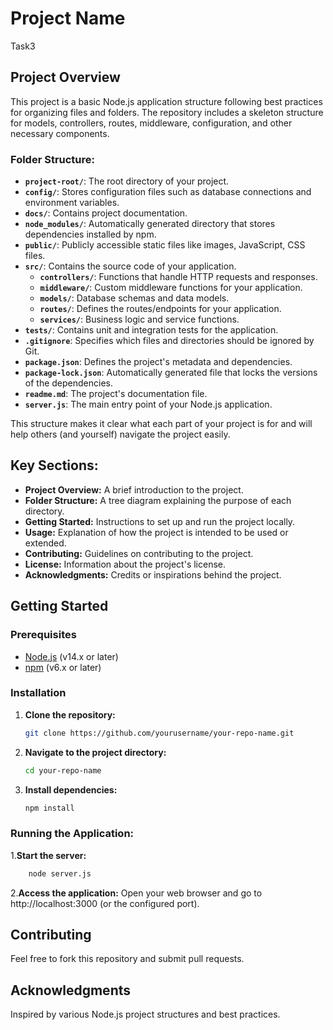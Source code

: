 # Project Name

Task3

## Project Overview

This project is a basic Node.js application structure following best practices for organizing files and folders. The repository includes a skeleton structure for models, controllers, routes, middleware, configuration, and other necessary components.


### Folder Structure:
- **`project-root/`**: The root directory of your project.
- **`config/`**: Stores configuration files such as database connections and environment variables.
- **`docs/`**: Contains project documentation.
- **`node_modules/`**: Automatically generated directory that stores dependencies installed by npm.
- **`public/`**: Publicly accessible static files like images, JavaScript, CSS files.
- **`src/`**: Contains the source code of your application.
  - **`controllers/`**: Functions that handle HTTP requests and responses.
  - **`middleware/`**: Custom middleware functions for your application.
  - **`models/`**: Database schemas and data models.
  - **`routes/`**: Defines the routes/endpoints for your application.
  - **`services/`**: Business logic and service functions.
- **`tests/`**: Contains unit and integration tests for the application.
- **`.gitignore`**: Specifies which files and directories should be ignored by Git.
- **`package.json`**: Defines the project's metadata and dependencies.
- **`package-lock.json`**: Automatically generated file that locks the versions of the dependencies.
- **`readme.md`**: The project's documentation file.
- **`server.js`**: The main entry point of your Node.js application.

This structure makes it clear what each part of your project is for and will help others (and yourself) navigate the project easily.

## Key Sections:

- **Project Overview:** A brief introduction to the project.
- **Folder Structure:** A tree diagram explaining the purpose of each directory.
- **Getting Started:** Instructions to set up and run the project locally.
- **Usage:** Explanation of how the project is intended to be used or extended.
- **Contributing:** Guidelines on contributing to the project.
- **License:** Information about the project's license.
- **Acknowledgments:** Credits or inspirations behind the project.



## Getting Started

### Prerequisites

- [Node.js](https://nodejs.org/) (v14.x or later)
- [npm](https://www.npmjs.com/) (v6.x or later)

### Installation

1. **Clone the repository:**
   ```bash
   git clone https://github.com/yourusername/your-repo-name.git
2. **Navigate to the project directory:**
   ```bash
   cd your-repo-name
3. **Install dependencies:**
   ```bash
   npm install
### Running the Application:
 1.**Start the server:**
 ```bash
     node server.js
```
2.**Access the application:**
    Open your web browser and go to http://localhost:3000 (or the configured port).

## Contributing
Feel free to fork this repository and submit pull requests.

## Acknowledgments
Inspired by various Node.js project structures and best practices.


